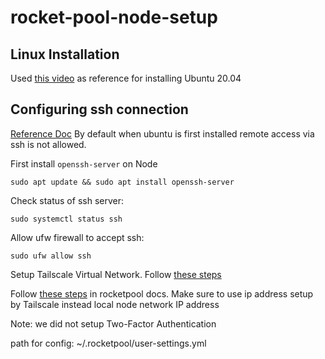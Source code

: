 # rocket-pool-node-setup

## Linux Installation

Used [this video](https://www.youtube.com/watch?v=P9a0TALERK8&ab_channel=AvoidErrors) as reference for installing Ubuntu 20.04 


## Configuring ssh connection
[Reference Doc](https://linuxize.com/post/how-to-enable-ssh-on-ubuntu-20-04/)
By default when ubuntu is first installed remote access via ssh is not allowed. 

First install `openssh-server` on Node
```shell
sudo apt update && sudo apt install openssh-server
```

Check status of ssh server:
```shell
sudo systemctl status ssh
```

Allow ufw firewall to accept ssh:
```shell
sudo ufw allow ssh
```

Setup Tailscale Virtual Network. Follow [these steps](https://docs.rocketpool.net/guides/node/tailscale.html)


Follow [these steps](https://docs.rocketpool.net/guides/node/securing-your-node.html#essential-enable-automatic-security-updates) in rocketpool docs. Make sure to use ip address setup by Tailscale instead local node network IP address

Note: we did not setup Two-Factor Authentication 


path for config: ~/.rocketpool/user-settings.yml